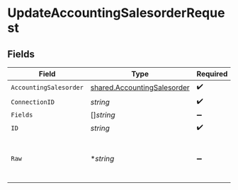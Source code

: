 # UpdateAccountingSalesorderRequest


## Fields

| Field                                                                                                                                            | Type                                                                                                                                             | Required                                                                                                                                         | Description                                                                                                                                      |
| ------------------------------------------------------------------------------------------------------------------------------------------------ | ------------------------------------------------------------------------------------------------------------------------------------------------ | ------------------------------------------------------------------------------------------------------------------------------------------------ | ------------------------------------------------------------------------------------------------------------------------------------------------ |
| `AccountingSalesorder`                                                                                                                           | [shared.AccountingSalesorder](../../../pkg/models/shared/accountingsalesorder.md)                                                                | :heavy_check_mark:                                                                                                                               | N/A                                                                                                                                              |
| `ConnectionID`                                                                                                                                   | *string*                                                                                                                                         | :heavy_check_mark:                                                                                                                               | ID of the connection                                                                                                                             |
| `Fields`                                                                                                                                         | []*string*                                                                                                                                       | :heavy_minus_sign:                                                                                                                               | Comma-delimited fields to return                                                                                                                 |
| `ID`                                                                                                                                             | *string*                                                                                                                                         | :heavy_check_mark:                                                                                                                               | ID of the Salesorder                                                                                                                             |
| `Raw`                                                                                                                                            | **string*                                                                                                                                        | :heavy_minus_sign:                                                                                                                               | Raw parameters to include in the 3rd-party request. Encoded as a URL component. eg. raw parameters: foo=bar&zoo=bar -> raw=foo%3Dbar%26zoo%3Dbar |